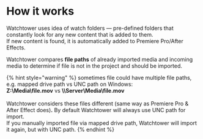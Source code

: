 # How it works

Watchtower uses idea of watch folders — pre-defined folders that constantly look for any new content that is added to them.\
If new content is found, it is automatically added to Premiere Pro/After Effects.

Watchtower compares **file paths** of already imported media and incoming media to determine if file is not in the project and should be imported.

{% hint style="warning" %}
sometimes file could have multiple file paths,\
e.g. mapped drive path vs UNC path on Windows:\
**Z:\Media\file.mov** vs **\\\Server\Media\file.mov**\
\
Watchtower considers these files different (same way as Premiere Pro & After Effect does)**.** By default Watchtower will always use UNC path for import.\
If you manually imported file via mapped drive path, Watchtower will import it again, but with UNC path.
{% endhint %}
